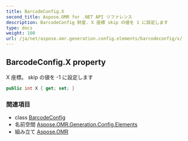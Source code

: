 ```yaml
---
title: BarcodeConfig.X
second_title: Aspose.OMR for .NET API リファレンス
description: BarcodeConfig 財産. X 座標 skip の値を 1 に設定します
type: docs
weight: 100
url: /ja/net/aspose.omr.generation.config.elements/barcodeconfig/x/
---
```

## BarcodeConfig.X property

X 座標。 skip の値を -1 に設定します

```csharp
public int X { get; set; }
```

### 関連項目

* class [BarcodeConfig](../)
* 名前空間 [Aspose.OMR.Generation.Config.Elements](../../barcodeconfig/)
* 組み立て [Aspose.OMR](../../../)


